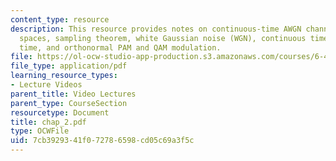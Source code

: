 ```yaml
---
content_type: resource
description: This resource provides notes on continuous-time AWGN channel model, signal
  spaces, sampling theorem, white Gaussian noise (WGN), continuous time to discrete
  time, and orthonormal PAM and QAM modulation.
file: https://ol-ocw-studio-app-production.s3.amazonaws.com/courses/6-451-principles-of-digital-communication-ii-spring-2005/7cb3929341f072786598cd05c69a3f5c_chap_2.pdf
file_type: application/pdf
learning_resource_types:
- Lecture Videos
parent_title: Video Lectures
parent_type: CourseSection
resourcetype: Document
title: chap_2.pdf
type: OCWFile
uid: 7cb39293-41f0-7278-6598-cd05c69a3f5c
---
```

